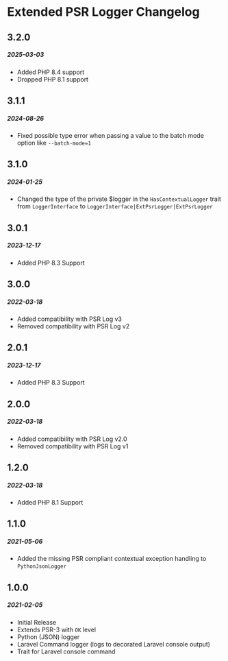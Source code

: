 # Extended PSR Logger Changelog

## 3.2.0
##### 2025-03-03

- Added PHP 8.4 support
- Dropped PHP 8.1 support

## 3.1.1
##### 2024-08-26

- Fixed possible type error when passing a value to the batch mode option like `--batch-mode=1`

## 3.1.0
##### 2024-01-25

- Changed the type of the private $logger in the `HasContextualLogger` trait from `LoggerInterface` to `LoggerInterface|ExtPsrLogger|ExtPsrLogger`

## 3.0.1
##### 2023-12-17

- Added PHP 8.3 Support

## 3.0.0
##### 2022-03-18

- Added compatibility with PSR Log v3
- Removed compatibility with PSR Log v2

## 2.0.1
##### 2023-12-17

- Added PHP 8.3 Support

## 2.0.0
##### 2022-03-18

- Added compatibility with PSR Log v2.0
- Removed compatibility with PSR Log v1

## 1.2.0
##### 2022-03-18

- Added PHP 8.1 Support

## 1.1.0
##### 2021-05-06

- Added the missing PSR compliant contextual exception handling to `PythonJsonLogger`

## 1.0.0
##### 2021-02-05

- Initial Release
- Extends PSR-3 with `OK` level
- Python (JSON) logger
- Laravel Command logger (logs to decorated Laravel console output)
- Trait for Laravel console command
